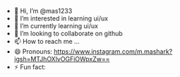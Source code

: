 - 👋 Hi, I’m @mas1233
- 👀 I’m interested in learning ui/ux
- 🌱 I’m currently learning ui/ux
- 💞️ I’m looking to collaborate on github
- 📫 How to reach me ...
- 😄 Pronouns: https://www.instagram.com/m.mashark?igsh=MTJhOXlvOGFiOWpxZw==
- ⚡ Fun fact:

<!---
mas1233/mas1233 is a ✨ special ✨ repository because its `README.md` (this file) appears on your GitHub profile.
You can click the Preview link to take a look at your changes.
--->
